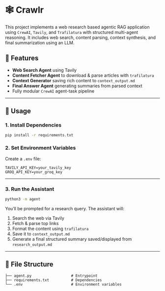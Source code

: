 # 🕸️ Crawlr

This project implements a web research based agentic RAG application using `CrewAI`, `Tavily`, and `Trafilatura` with structured multi-agent reasoning. It includes web search, content parsing, context synthesis, and final summarization using an LLM.

## 🔧 Features

- **Web Search Agent** using Tavily  
- **Content Fetcher Agent** to download & parse articles with `trafilatura`  
- **Context Generator** saving rich content to `context_output.md`  
- **Final Answer Agent** generating summaries from parsed context  
- Fully modular `CrewAI` agent-task pipeline

---

## 🚀 Usage

### 1. Install Dependencies

```bash
pip install -r requirements.txt
```

### 2. Set Environment Variables

Create a `.env` file:

```env
TAVILY_API_KEY=your_tavily_key
GROQ_API_KEY=your_groq_key
```

---

### 3. Run the Assistant

```bash
python3 -m agent
```

You’ll be prompted for a research query. The assistant will:

1. Search the web via Tavily  
2. Fetch & parse top links  
3. Format the content using `trafilatura`  
4. Save it to `context_output.md`  
5. Generate a final structured summary saved/displayed from `research_output.md`

---

## 📂 File Structure

```
├── agent.py                  # Entrypoint  
├── requirements.txt          # Dependencies
└── .env                      # Environment variables  
```

